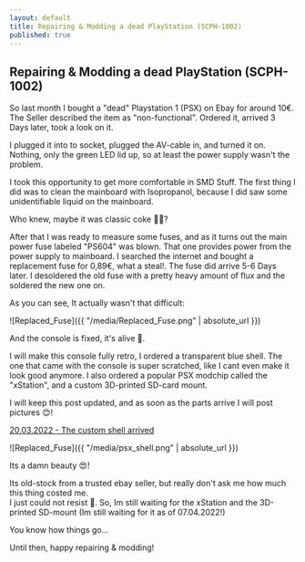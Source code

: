 ```yaml
---
layout: default
title: Repairing & Modding a dead PlayStation (SCPH-1002)
published: true
---
```

## Repairing & Modding a dead PlayStation (SCPH-1002)


So last month I bought a "dead" Playstation 1 (PSX) on Ebay for around 10€. The Seller described the item as "non-functional". Ordered it, arrived 3 Days later, took a look on it.

I plugged it into to socket, plugged the AV-cable in, and turned it on.
Nothing, only the green LED lid up, so at least the power supply wasn't the problem.

I took this opportunity to get more comfortable in SMD Stuff. The first thing I did was to clean the mainboard with Isopropanol, because I did saw some unidentifiable liquid on the mainboard.

Who knew, maybe it was classic coke 🤷‍♂️?

After that I was ready to measure some fuses, and as it turns out the main power fuse labeled "PS604" was blown. That one provides power from the power supply to mainboard. I searched the internet and bought a replacement fuse for 0,89€, what a steal!. The fuse did arrive 5-6 Days later. I desoldered the old fuse with a pretty heavy amount of flux and the soldered the new one on. 

As you can see, It actually wasn't that difficult:

![Replaced_Fuse]({{ "/media/Replaced_Fuse.png" | absolute_url }})

And the console is fixed, it's alive 🤖.

I will make this console fully retro, I ordered a transparent blue shell. The one that came with the console is super scratched, like I cant even make it look good anymore. I also ordered a popular PSX modchip called the "xStation", and a custom 3D-printed SD-card mount.

I will keep this post updated, and as soon as the parts arrive I will post pictures 😊!

<u>20.03.2022 - The custom shell arrived </u>

![Replaced_Fuse]({{ "/media/psx_shell.png" | absolute_url }})

Its a damn beauty 😍!

Its old-stock from a trusted ebay seller, but really don't ask me how much this thing costed me.  
I just could not resist 😬.
So, Im still waiting for the xStation and the 3D-printed SD-mount (Im still waiting for it as of 07.04.2022!) 

You know how things go...

Until then, happy repairing & modding!